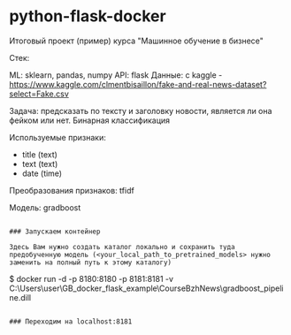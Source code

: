 # python-flask-docker
Итоговый проект (пример) курса "Машинное обучение в бизнесе"

Стек:

ML: sklearn, pandas, numpy
API: flask
Данные: с kaggle - https://www.kaggle.com/clmentbisaillon/fake-and-real-news-dataset?select=Fake.csv

Задача: предсказать по тексту и заголовку новости, является ли она фейком или нет. Бинарная классификация

Используемые признаки:

- title (text)
- text (text)
- date (time)

Преобразования признаков: tfidf

Модель: gradboost 
```

### Запускаем контейнер

Здесь Вам нужно создать каталог локально и сохранить туда предобученную модель (<your_local_path_to_pretrained_models> нужно заменить на полный путь к этому каталогу)
```
$ docker run -d -p 8180:8180 -p 8181:8181 -v C:\Users\user\GB_docker_flask_example\CourseBzhNews\gradboost_pipeline.dill
```

### Переходим на localhost:8181
